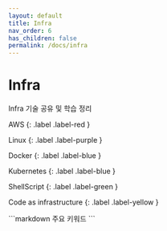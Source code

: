 ```yaml
---
layout: default
title: Infra
nav_order: 6
has_children: false
permalink: /docs/infra
---
```


# Infra
Infra 기술 공유 및 학습 정리
<div class="code-example" markdown="1">
AWS
{: .label .label-red }

Linux
{: .label .label-purple }

Docker
{: .label .label-blue }

Kubernetes
{: .label .label-blue }

ShellScript
{: .label .label-green }

Code as infrastructure
{: .label .label-yellow }
</div>
```markdown
주요 키워드
```